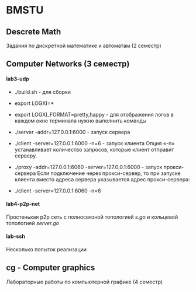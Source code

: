 # BMSTU

## Descrete Math
  Задания по дискретной математике и автоматам (2 семестр)
  
## Computer Networks (3 семестр)
#### lab3-udp
  * ./build.sh - для сборки

  * export LOGXI=*
  * export LOGXI_FORMAT=pretty,happy - для отображения логов в каждом окне терминала нужно выполнить команды
  * ./server -addr=127.0.0.1:6000 - запуск сервера
  * ./client -server=127.0.0.1:6000 -n=6 - запуск клиента
  Опция «-n» устанавливает количество запросов, которые клиент отправит серверу.
  * ./proxy -addr=127.0.0.1:6060 -server=127.0.0.1:6000 - запуск прокси-сервера
  Если подключение через прокси-сервер, то при запуске клиента вместо адреса сервера указывается адрес прокси-сервера:
  * ./client -server=127.0.0.1:6060 -n=6

#### lab4-p2p-net
  Простенькая p2p сеть с полносвязной топологией *s.go* и кольцевой топологией *server.go*
  
#### lab-ssh
  Несколько попыток реализации
  
## cg - Computer graphics
 Лабораторные работы по компьютерной графике (4 семестр)

